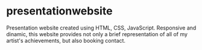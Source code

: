 # presentationwebsite
Presentation website created using HTML, CSS, JavaScript. Responsive and dinamic, this website provides not only a brief representation of all of my artist's achievements, but also booking contact.
